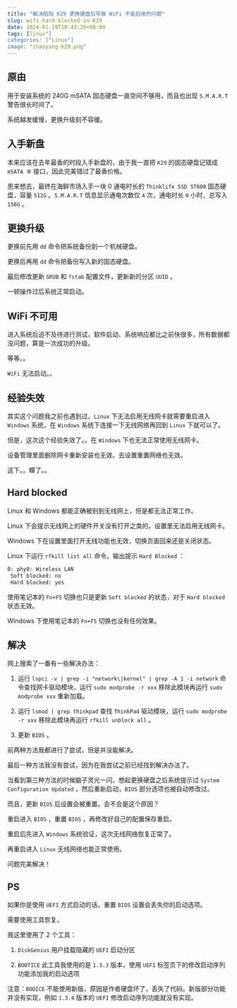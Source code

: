 ```yaml
---
title: "解决昭阳 K29 更换硬盘后导致 WiFi 不能启用的问题"
slug: wifi-hard-blocked-in-K29
date: 2024-01-19T10:43:28+08:00
tags: [linux"]
categories: ["Linux"]
image: "zhaoyang-k29.png"
---
```


## 原由

用于安装系统的 240G mSATA 固态硬盘一直空间不够用，而且也出现 `S.M.A.R.T` 警告很长时间了。

系统越发缓慢，更换升级刻不容缓。

## 入手新盘

本来应该在去年最香的时段入手新盘的，由于我一直把 `K29` 的固态硬盘记错成 `mSATA 半` 接口，因此完美错过了最香价格。

思来想去，最终在海鲜市场入手一块 0 通电时长的 `Thinklife SSD ST600` 固态硬盘，容量 `512G` 。`S.M.A.R.T` 信息显示通电次数仅 `4` 次，通电时长 `0` 小时，总写入  `156G` 。

## 更换升级

更换前先用 `dd` 命令把系统备份到一个机械硬盘。

更换后再用 `dd` 命令把备份写入新的固态硬盘。

最后修改更新 `GRUB` 和 `fstab` 配置文件，更新新的分区 `UUID` 。

一顿操作过后系统正常启动。

## WiFi 不可用

进入系统后迫不及待进行测试，软件启动、系统响应都比之前快很多，所有数据都没问题，算是一次成功的升级。

等等。。

`WiFi` 无法启动。。

## 经验失效

其实这个问题我之前也遇到过。`Linux` 下无法启用无线网卡就需要重启进入 `Windows` 系统，在 `Windows` 系统下连接一下无线网络再回到 `Linux` 下就可以了。

但是，这次这个经验失效了。。在 `Windows` 下也无法正常使用无线网卡。

设备管理里面删除网卡重新安装也无效。去设置重置网络也无效。

这下。。矇了。。

## Hard blocked

Linux 和 Windows 都能正确被别到无线网上，但是都无法正常工作。

Linux 下会提示无线网上的硬件开关没有打开之类的，设置里无法启用无线网卡。

Windows 下在设置里面打开无线功能也无效，切换页面回来还是关闭状态。

Linux 下运行 `rfkill list all` 命令，输出提示 `Hard Blocked` ：

```bash
0: phy0: Wireless LAN
 Soft blocked: no
 Hard blocked: yes
```

使用笔记本的 `Fn+F5` 切换也只是更新 `Soft blocked` 的状态，对于 `Hard blocked` 状态无效。

Windows 下使用笔记本的 `Fn+F5` 切换也没有任何效果。

## 解决

网上搜索了一番有一些解决办法：

1. 运行 `lspci -v | grep -i "network\|kernel" | grep -A 1 -i network` 命令查找网卡驱动模块，运行 `sudo modprobe -r xxx` 移除此模块再运行 `sudo modprobe xxx` 重新加载。

2. 运行 `lsmod | grep thinkpad` 查找 `ThinkPad` 驱动模块，运行 `sudo modprobe -r xxx` 移除此模块再运行 `rfkill unblock all` 。

3. 更新 `BIOS` 。

前两种方法我都进行了尝试，但是并没能解决。

最后一种方法我没有尝试，因为在我尝试之前已经找到解决办法了。

当看到第三种方法的时候脑子灵光一闪，想起更换硬盘之后系统提示过 `System Configuration Updated` ，然后重新启动，`BIOS` 部分选项也被自动修改过。

而且，更新 `BIOS` 后设置会被重置。会不会是这个原因？

重启进入 `BIOS` ，重置 `BIOS` ，再修改好自己的配置保存重启。

重启后先进入 `Windows` 系统验证，这次无线网络恢复正常了。

再重启进入 `Linux` 无线网络也能正常使用。

问题完美解决！

## PS

如果你是使用 `UEFI` 方式启动的话，重置 `BIOS` 设置会丢失你的启动选项。

需要使用工具恢复。

我这里使用了 2 个工具：

1. `DiskGenius` 用户挂载隐藏的 `UEFI` 启动分区

2. `BOOTICE` 此工具我使用的是 `1.3.3` 版本，使用 `UEFI` 标签页下的修改启动序列功能添加我的启动选项

注意：`BOOICE` 不能使用新版，原因是作者硬盘坏了，丢失了代码。新版部分功能并没有实现，例如 `1.3.4` 版本的 `UEFI` 修改启动序列功能就没有实现。
